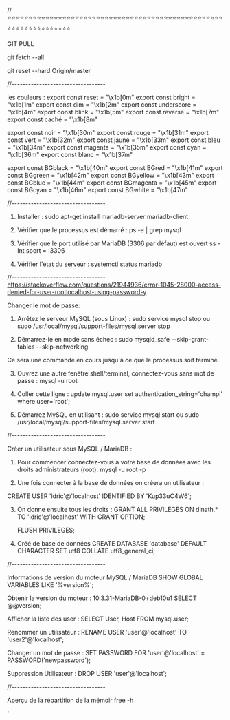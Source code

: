 //⭐⭐⭐⭐⭐⭐⭐⭐⭐⭐⭐⭐⭐⭐⭐⭐⭐⭐⭐⭐⭐⭐⭐⭐⭐⭐⭐⭐⭐⭐⭐⭐⭐⭐⭐⭐⭐⭐⭐⭐⭐⭐⭐⭐⭐⭐⭐⭐⭐⭐⭐⭐⭐⭐⭐⭐⭐⭐⭐⭐⭐⭐⭐⭐⭐⭐

GIT PULL

git fetch --all

git reset --hard Origin/master

//----------------------------------

les couleurs :
export const reset = "\x1b[0m"
export const bright = "\x1b[1m"
export const dim = "\x1b[2m"
export const underscore = "\x1b[4m"
export const blink = "\x1b[5m"
export const reverse = "\x1b[7m"
export const caché = "\x1b[8m"

export const noir = "\x1b[30m"
export const rouge = "\x1b[31m"
export const vert = "\x1b[32m"
export const jaune = "\x1b[33m"
export const bleu = "\x1b[34m"
export const magenta = "\x1b[35m"
export const cyan = "\x1b[36m"
export const blanc = "\x1b[37m"

export const BGblack = "\x1b[40m"
export const BGred = "\x1b[41m"
export const BGgreen = "\x1b[42m"
export const BGyellow = "\x1b[43m"
export const BGblue = "\x1b[44m"
export const BGmagenta = "\x1b[45m"
export const BGcyan = "\x1b[46m"
export const BGwhite = "\x1b[47m"

//----------------------------------

1. Installer :
   sudo apt-get install mariadb-server mariadb-client

2. Vérifier que le processus est démarré :
   ps -e | grep mysql

3. Vérifier que le port utilisé par MariaDB (3306 par défaut) est ouvert
   ss -lnt sport = :3306

4. Vérifier l'état du serveur :
   systemctl status mariadb

//----------------------------------
https://stackoverflow.com/questions/21944936/error-1045-28000-access-denied-for-user-rootlocalhost-using-password-y

Changer le mot de passe:

1. Arrêtez le serveur MySQL (sous Linux) :
   sudo service mysql stop
   ou
   sudo /usr/local/mysql/support-files/mysql.server stop

2. Démarrez-le en mode sans échec :
   sudo mysqld_safe --skip-grant-tables --skip-networking

Ce sera une commande en cours jusqu'à ce que le processus soit terminé.

3. Ouvrez une autre fenêtre shell/terminal, connectez-vous sans mot de passe :
   mysql -u root

4. Coller cette ligne :
   update mysql.user set authentication_string='champi' where user='root';

5. Démarrez MySQL en utilisant :
   sudo service mysql start
   ou
   sudo /usr/local/mysql/support-files/mysql.server start

//----------------------------------

Créer un utilisateur sous MySQL / MariaDB :

1. Pour commencer connectez-vous à votre base de données avec les droits administrateurs (root).
   mysql -u root -p

2. Une fois connecter à la base de données on créera un utilisateur :

CREATE USER 'idric'@'localhost' IDENTIFIED BY 'Kup33uC4W6';

3. On donne ensuite tous les droits :
   GRANT ALL PRIVILEGES ON dinath.\* TO 'idric'@'localhost' WITH GRANT OPTION;

   FLUSH PRIVILEGES;

4. Créé de base de données
   CREATE DATABASE 'database' DEFAULT CHARACTER SET utf8 COLLATE utf8_general_ci;

//----------------------------------

Informations de version du moteur MySQL / MariaDB
SHOW GLOBAL VARIABLES LIKE '%version%';

Obtenir la version du moteur : 10.3.31-MariaDB-0+deb10u1
SELECT @@version;

Afficher la liste des user :
SELECT User, Host FROM mysql.user;

Renommer un utilisateur :
RENAME USER 'user'@'localhost' TO 'user2'@'localhost';

Changer un mot de passe :
SET PASSWORD FOR 'user'@'localhost' = PASSWORD('newpassword');

Suppression Utilisateur :
DROP USER 'user'@'localhost';

//----------------------------------

Aperçu de la répartition de la mémoir
free -h

'
